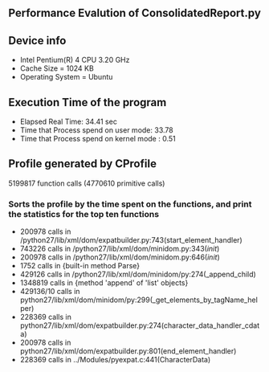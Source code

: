 ## Performance Evalution of ConsolidatedReport.py

## Device info
* Intel Pentium(R) 4 CPU 3.20 GHz
* Cache Size = 1024 KB
* Operating System = Ubuntu

## Execution Time of the program
* Elapsed Real Time: 34.41 sec
* Time that Process spend on user mode: 33.78
* Time that Process spend on kernel mode : 0.51

## Profile generated by CProfile
5199817 function calls (4770610 primitive calls) 

### Sorts the profile by the time spent on the functions, and print the statistics for the top ten functions 
* 200978 calls in /python27/lib/xml/dom/expatbuilder.py:743(start_element_handler)
* 743226 calls in /python27/lib/xml/dom/minidom.py:343(_init_)
* 200978 calls in /python27/lib/xml/dom/minidom.py:646(_init_)
* 1752 calls in {built-in method Parse}
* 429126 calls in /python27/lib/xml/dom/minidom/py:274(_append_child)
* 1348819 calls in {method 'append' of 'list' objects}
* 429136/10 calls in python27/lib/xml/dom/minidom/py:299(_get_elements_by_tagName_helper)
* 228369 calls in python27/lib/xml/dom/expatbuilder.py:274(character_data_handler_cdata)
* 200978 calls in python27/lib/xml/dom/expatbuilder.py:801(end_element_handler)
* 228369 calls in ../Modules/pyexpat.c:441(CharacterData)